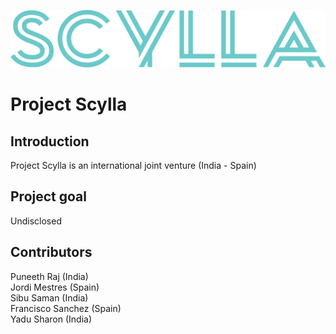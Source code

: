 ![](scyllalogo.svg)

# Project Scylla

## Introduction
Project Scylla is an international joint venture (India - Spain)

## Project goal
Undisclosed

## Contributors
Puneeth Raj (India)  
Jordi Mestres (Spain)  
Sibu Saman (India)  
Francisco Sanchez (Spain)  
Yadu Sharon (India)  
